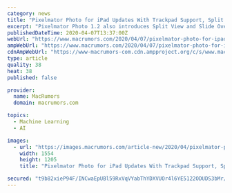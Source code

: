 ```yaml
---
category: news
title: "Pixelmator Photo for iPad Updates With Trackpad Support, Split View, and Machine Learning Color Matching Feature"
excerpt: "Pixelmator Photo 1.2 also introduces Split View and Slide Over support in ‌iPadOS‌. The company also announced that its machine learning feature \"ML Match Colors,\" which was introduced in Pixelmator Pro, is now available in Pixelmator Photo. This lets users match the look and feel of completely different photos with the help of a machine ..."
publishedDateTime: 2020-04-07T13:37:00Z
webUrl: "https://www.macrumors.com/2020/04/07/pixelmator-photo-for-ipad-trackpad/"
ampWebUrl: "https://www.macrumors.com/2020/04/07/pixelmator-photo-for-ipad-trackpad/amp/"
cdnAmpWebUrl: "https://www-macrumors-com.cdn.ampproject.org/c/s/www.macrumors.com/2020/04/07/pixelmator-photo-for-ipad-trackpad/amp/"
type: article
quality: 38
heat: 38
published: false

provider:
  name: MacRumors
  domain: macrumors.com

topics:
  - Machine Learning
  - AI

images:
  - url: "https://images.macrumors.com/article-new/2020/04/pixelmator-photo.png"
    width: 1554
    height: 1205
    title: "Pixelmator Photo for iPad Updates With Trackpad Support, Split View, and Machine Learning Color Matching Feature"

secured: "t9b82xieP94F/INCwaEpUBl59RxVqVYabThYDXVUOr4l6YE5122ODUDS3bMr/y8Vqcs3PH5MYlmZxQ19pE73x6PYZB5fZftIjtFA5bgb/n+5gukMVnI7RjM6I8KAqVsmmQI3h0Z1X6PG/CbVZNKDrrmuD02rmLNXHGI6ndO9hnnxE9E3EbJulv8vde3A3d3l5VbxGOzj+qyAmTelJ2wP9pdDpfVU0yAcasqxyNwrba6yxpiR2JYRxE+hPJF1j7tCiBX2apVJoHwZwhfYpz19KsmFw4CzuTFWMP8N4yEo7S2JYvhMggKgUrR528dJZZpT;XUmowlpmYcQLnzCHfKsSyw=="
---
```


